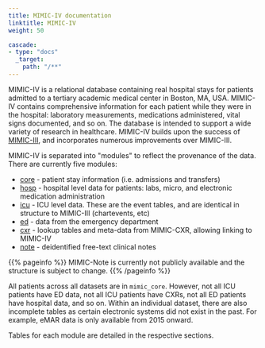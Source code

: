 ```yaml
---
title: MIMIC-IV documentation
linktitle: MIMIC-IV
weight: 50

cascade:
- type: "docs"
  _target:
    path: "/**"
---
```


MIMIC-IV is a relational database containing real hospital stays for patients admitted to a tertiary academic medical center in Boston, MA, USA. MIMIC-IV contains comprehensive information for each patient while they were in the hospital: laboratory measurements, medications administered, vital signs documented, and so on.
The database is intended to support a wide variety of research in healthcare.
MIMIC-IV builds upon the success of [MIMIC-III](/docs/iii), and incorporates numerous improvements over MIMIC-III.

MIMIC-IV is separated into "modules" to reflect the provenance of the data. There are currently five modules:

- [core](/docs/iv/modules/core) - patient stay information (i.e. admissions and transfers)
- [hosp](/docs/iv/modules/hosp) - hospital level data for patients: labs, micro, and electronic medication administration
- [icu](/docs/iv/modules/icu) - ICU level data. These are the event tables, and are identical in structure to MIMIC-III (chartevents, etc)
- [ed](/docs/iv/modules/ed) - data from the emergency department
- [cxr](/docs/iv/modules/cxr) - lookup tables and meta-data from MIMIC-CXR, allowing linking to MIMIC-IV
- [note](/docs/iv/modules/note) - deidentified free-text clinical notes

{{% pageinfo %}}
MIMIC-Note is currently not publicly available and the structure is subject to change.
{{% /pageinfo %}}

All patients across all datasets are in `mimic_core`. However, not all ICU patients have ED data, not all ICU patients have CXRs, not all ED patients have hospital data, and so on. Within an individual dataset, there are also incomplete tables as certain electronic systems did not exist in the past. For example, eMAR data is only available from 2015 onward.

Tables for each module are detailed in the respective sections.